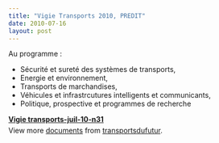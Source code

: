```yaml
---
title: "Vigie Transports 2010, PREDIT"
date: 2010-07-16
layout: post
---
```


<p>Au programme :</p> <ul> <li>Sécurité et sureté des systèmes de transports, </li> <li>Energie et environnement, </li> <li>Transports de marchandises, </li> <li>Véhicules et infrastrcutures intelligents et communicants, </li> <li>Politique, prospective et programmes de recherche</li> </ul> <div style="width:477px" id="__ss_4771386"><strong style="margin:12px 0 4px"><a href="http://www.slideshare.net/transportsdufutur/vigie-transportsjuil10n31" title="Vigie transports-juil-10-n31">Vigie transports-juil-10-n31</a></strong><div style="padding:5px 0 12px">View more <a href="http://www.slideshare.net/">documents</a> from <a href="http://www.slideshare.net/transportsdufutur">transportsdufutur</a>.</div></div>